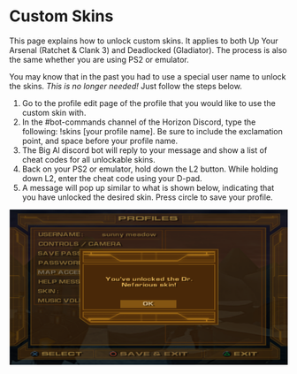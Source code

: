 # Custom Skins

This page explains how to unlock custom skins. It applies to both Up Your Arsenal (Ratchet & Clank 3) and Deadlocked (Gladiator). The process is also the same whether you are using PS2 or emulator.

You may know that in the past you had to use a special user name to unlock the skins. _This is no longer needed!_ Just follow the steps below.

1. Go to the profile edit page of the profile that you would like to use the custom skin with.
2. In the #bot-commands channel of the Horizon Discord, type the following: !skins [your profile name]. Be sure to include the exclamation point, and space before your profile name.
3. The Big Al discord bot will reply to your message and show a list of cheat codes for all unlockable skins.
4. Back on your PS2 or emulator, hold down the L2 button. While holding down L2, enter the cheat code using your D-pad.
5. A message will pop up similar to what is shown below, indicating that you have unlocked the desired skin. Press circle to save your profile.

![img](/assets/uya/uya_skin_unlock.png)
